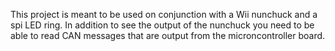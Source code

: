 This project is meant to be used on conjunction with a Wii nunchuck and a spi LED ring. In addition to see the output of the nunchuck you need to be able to read CAN messages that are output from the microncontroller board.